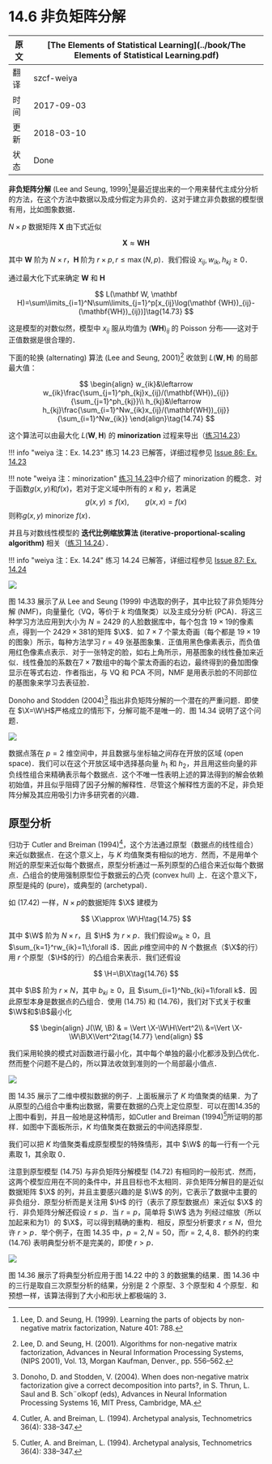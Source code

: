 # 14.6 非负矩阵分解

| 原文   | [The Elements of Statistical Learning](../book/The Elements of Statistical Learning.pdf) |
| ---- | ---------------------------------------- |
| 翻译   | szcf-weiya                               |
| 时间   | 2017-09-03                   |
|更新|2018-03-10|
|状态|Done|


**非负矩阵分解** (Lee and Seung, 1999)[^1]是最近提出来的一个用来替代主成分分析的方法，在这个方法中数据以及成分假定为非负的．这对于建立非负数据的模型很有用，比如图象数据．

$N\times p$ 数据矩阵 $\mathbf X$ 由下式近似

$$
\mathbf X \approx \mathbf W\mathbf H\tag{14.72}
$$

其中 $\mathbf W$ 阶为 $N\times r$，$\mathbf H$ 阶为 $r\times p, r\le \max(N,p)$．我们假设 $x_{ij}, w_{ik}, h_{kj}\ge 0$．

通过最大化下式来确定 $\mathbf W$ 和 $\mathbf H$

$$
L(\mathbf W, \mathbf H)=\sum\limits_{i=1}^N\sum\limits_{j=1}^p[x_{ij}\log(\mathbf {WH})_{ij}-(\mathbf{WH})_{ij})]\tag{14.73}
$$

这是模型的对数似然，模型中 $x_{ij}$ 服从均值为 $(\mathbf{WH})_{ij}$ 的 Poisson 分布——这对于正值数据是很合理的．

下面的轮换 (alternating) 算法 (Lee and Seung, 2001)[^2] 收敛到 $L(\mathbf W, \mathbf H)$ 的局部最大值：

<!-- 
$$
\begin{array}{ll}
w_{ik}&\leftarrow w_{ik}\frac{\sum_{j=1}^ph_{kj}x_{ij}/(\mathbf{WH}_{ij})}{\sum_{j=1}^ph_{kj}}\\
h_{kj}&\leftarrow h_{kj}\frac{\sum_{j=1}^pw_{ik}x_{ij}/(\mathbf{WH}_{ij})}{\sum_{j=1}^pw_{ik}}
\end{array}\tag{14.74}
$$
-->


$$
\begin{align}
w_{ik}&\leftarrow w_{ik}\frac{\sum_{j=1}^ph_{kj}x_{ij}/(\mathbf{WH})_{ij}}{\sum_{j=1}^ph_{kj}}\\
h_{kj}&\leftarrow h_{kj}\frac{\sum_{i=1}^Nw_{ik}x_{ij}/(\mathbf{WH})_{ij}}{\sum_{i=1}^Nw_{ik}}
\end{align}\tag{14.74}
$$

这个算法可以由最大化 $L(\mathbf W, \mathbf H)$ 的 **minorization** 过程来导出（[练习14.23](https://github.com/szcf-weiya/ESL-CN/issues/86)）

!!! info "weiya 注：Ex. 14.23"
    练习 14.23 已解答，详细过程参见 [Issue 86: Ex. 14.23](https://github.com/szcf-weiya/ESL-CN/issues/86)

!!! note "weiya 注：minorization"
    [练习 14.23](https://github.com/szcf-weiya/ESL-CN/issues/86)中介绍了 minorization 的概念．对于函数$g(x, y)$和$f(x)$，若对于定义域中所有的 $x$ 和 $y$，若满足
    $$
    g(x,y)\le f(x),\qquad g(x,x)=f(x)
    $$
    则称$g(x,y)$ minorize $f(x)$．

并且与对数线性模型的 **迭代比例缩放算法 (iterative-proportional-scaling algorithm)** 相关（[练习 14.24](https://github.com/szcf-weiya/ESL-CN/issues/87)）．

!!! info "weiya 注：Ex. 14.24"
    练习 14.24 已解答，详细过程参见 [Issue 87: Ex. 14.24](https://github.com/szcf-weiya/ESL-CN/issues/87)

![](../img/14/fig14.33.png)

图 14.33 展示了从 Lee and Seung (1999) 中选取的例子，其中比较了非负矩阵分解 (NMF)，向量量化（VQ，等价于 $k$ 均值聚类）以及主成分分析 (PCA)．将这三种学习方法应用到大小为 $N=2429$ 的人脸数据库中，每个包含 $19\times 19$的像素点，得到一个 $2429\times 381$的矩阵 $\X$．如 $7\times 7$ 个蒙太奇画（每个都是 $19\times 19$ 的图象）所示，每种方法学习 $r=49$ 张基图象集．正值用黑色像素表示，而负值用红色像素点表示．对于一张特定的脸，如右上角所示，用基图象的线性叠加来近似．线性叠加的系数在$7\times 7$数组中的每个蒙太奇画的右边，最终得到的叠加图像显示在等式右边．作者指出，与 VQ 和 PCA 不同，NMF 是用表示脸的不同部位的基图象来学习去表征脸．

Donoho and Stodden (2004)[^3] 指出非负矩阵分解的一个潜在的严重问题．即使在 $\X=\W\H$严格成立的情形下，分解可能不是唯一的．图 14.34 说明了这个问题．

![](../img/14/fig14.34.png)

数据点落在 $p=2$ 维空间中，并且数据与坐标轴之间存在开放的区域 (open space)．我们可以在这个开放区域中选择基向量 $h_1$ 和 $h_2$，并且用这些向量的非负线性组合来精确表示每个数据点．这个不唯一性表明上述的算法得到的解会依赖初始值，并且似乎阻碍了因子分解的解释性．尽管这个解释性方面的不足，非负矩阵分解及其应用吸引力许多研究者的兴趣．



## 原型分析

归功于 Cutler and Breiman (1994)[^4]，这个方法通过原型（数据点的线性组合）来近似数据点．在这个意义上，与 $K$ 均值聚类有相似的地方．然而，不是用单个附近的原型来近似每个数据点，原型分析通过一系列原型的凸组合来近似每个数据点．凸组合的使用强制原型位于数据云的凸壳 (convex hull) 上．在这个意义下，原型是纯的 (pure)，或典型的 (archetypal)．

如 (17.42) 一样，$N\times p$的数据矩阵 $\X$ 建模为

$$
\X\approx \W\H\tag{14.75}
$$

其中 $\W$ 阶为 $N\times r$，且 $\H$ 为 $r\times p$．我们假设$w_{ik}\ge 0$，且 $\sum_{k=1}^rw_{ik}=1\;\forall i$．因此 $p$维空间中的 $N$ 个数据点（$\X$的行）用 $r$ 个原型（$\H$的行）的凸组合来表示．我们还假设

$$
\H=\B\X\tag{14.76}
$$

其中 $\B$ 阶为 $r\times N$，其中 $b_{ki}\ge 0$，且 $\sum_{i=1}^Nb_{ki}=1\forall k$．因此原型本身是数据点的凸组合．使用 (14.75) 和 (14.76)，我们对下式关于权重$\W$和$\B$最小化

$$
\begin{align}
J(\W, \B) & = \Vert \X-\W\H\Vert^2\\
&=\Vert \X-\W\B\X\Vert^2\tag{14.77}
\end{align}
$$

我们采用轮换的模式对函数进行最小化，其中每个单独的最小化都涉及到凸优化．然而整个问题不是凸的，所以算法收敛到准则的一个局部最小值点．

![](../img/14/fig14.35.png)

图 14.35 展示了二维中模拟数据的例子．上面板展示了 $K$ 均值聚类的结果．为了从原型的凸组合中重构出数据，需要在数据的凸壳上定位原型．可以在图14.35的上图中看到，并且一般地是这种情形，如Cutler and Breiman (1994)[^4]所证明的那样．如图中下面板所示，$K$ 均值聚类在数据云的中间选择原型．

我们可以把 $K$ 均值聚类看成原型模型的特殊情形，其中 $\W$ 的每一行有一个元素取 1，其余取 0．

注意到原型模型 (14.75) 与非负矩阵分解模型 (14.72) 有相同的一般形式．然而，这两个模型应用在不同的条件中，并且目标也不太相同．非负矩阵分解目的是近似数据矩阵 $\X$ 的列，并且主要感兴趣的是 $\W$ 的列，它表示了数据中主要的非负组分．原型分析而是关注用 $\H$ 的行（表示了原型数据点）来近似 $\X$ 的行．非负矩阵分解还假设 $r\le p$．当 $r=p$，简单将 $\W$ 选为 列经过缩放（所以加起来和为1）的 $\X$，可以得到精确的重构．相反，原型分析要求 $r\le N$，但允许 $r>p$．举个例子，在图 14.35 中，$p=2,N=50$，而$r=2,4,8$．额外的约束 (14.76) 表明典型分析不是完美的，即使 $r>p$．

![](../img/14/fig14.36.png)

图 14.36 展示了将典型分析应用于图 14.22 中的 3 的数据集的结果．图 14.36 中的三行是取自三次原型分析的结果，分别是 2 个原型、3 个原型和 4 个原型．和预想一样，该算法得到了大小和形状上都极端的 3．


[^1]: Lee, D. and Seung, H. (1999). Learning the parts of objects by non-negative matrix factorization, Nature 401: 788.
[^2]: Lee, D. and Seung, H. (2001). Algorithms for non-negative matrix factorization, Advances in Neural Information Processing Systems, (NIPS 2001), Vol. 13, Morgan Kaufman, Denver., pp. 556–562.
[^3]: Donoho, D. and Stodden, V. (2004). When does non-negative matrix factorization give a correct decomposition into parts?, in S. Thrun, L. Saul and B. Sch¨olkopf (eds), Advances in Neural Information Processing Systems 16, MIT Press, Cambridge, MA.
[^4]: Cutler, A. and Breiman, L. (1994). Archetypal analysis, Technometrics 36(4): 338–347.

